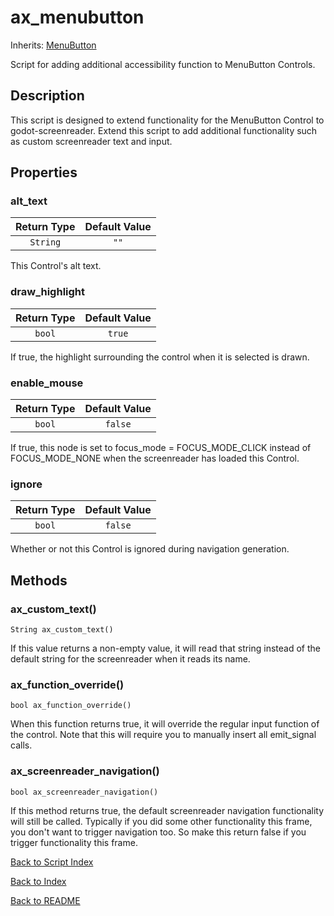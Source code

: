 # ax_menubutton
Inherits: [MenuButton](https://docs.godotengine.org/en/stable/classes/class_menubutton.html)

Script for adding additional accessibility function to MenuButton Controls.

## Description

This script is designed to extend functionality for the MenuButton Control to godot-screenreader. Extend this script to add additional functionality such as custom screenreader text and input.

## Properties

###  alt_text

| Return Type | Default Value |
|:-------------:|:-------------:|
| ``String`` | ``""``

This Control's alt text.

### draw_highlight
| Return Type | Default Value |
|:-------------:|:-------------:|
| ``bool`` | ``true``

If true, the highlight surrounding the control when it is selected is drawn.

### enable_mouse
| Return Type | Default Value |
|:-------------:|:-------------:|
| ``bool`` | ``false``

If true, this node is set to focus_mode = FOCUS_MODE_CLICK instead of FOCUS_MODE_NONE when the screenreader has loaded this Control.

### ignore
| Return Type | Default Value |
|:-------------:|:-------------:|
| ``bool`` | ``false``

Whether or not this Control is ignored during navigation generation.

## Methods

### ax_custom_text()
``String ax_custom_text()``

If this value returns a non-empty value, it will read that string instead of the default string for the screenreader when it reads its name.

### ax_function_override()
``bool ax_function_override()``

When this function returns true, it will override the regular input function of the control. Note that this will require you to manually insert all emit_signal calls.

### ax_screenreader_navigation()
``bool ax_screenreader_navigation()``

If this method returns true, the default screenreader navigation functionality will still be called. Typically if you did some other functionality this frame, you don't want to trigger navigation too. So make this return false if you trigger functionality this frame.

[Back to Script Index](../scripts_info.md)

[Back to Index](../index.md)

[Back to README](../../../README.md)

